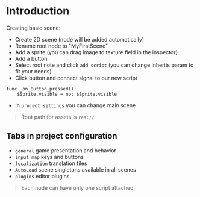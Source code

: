 # Introduction

Creating basic scene:

* Create 2D scene (node will be added automatically)
* Rename root node to "MyFirstScene"
* Add a sprite (you can drag image to texture field in the inspector)
* Add a button
* Select root note and click `add script` (you can change inherits param to fit your needs)
* Click button and connect signal to our new script

```
func _on_Button_pressed():
	$Sprite.visible = not $Sprite.visible
```

* In `project settings` you can change main scene

> Root path for assets is `res://`

## Tabs in project configuration

* `general` game presentation and behavior
* `input map` keys and buttons
* `localization` translation files
* `AutoLoad` scene singletons available in all scenes
* `plugins` editor plugins

> Each node can have only one script attached